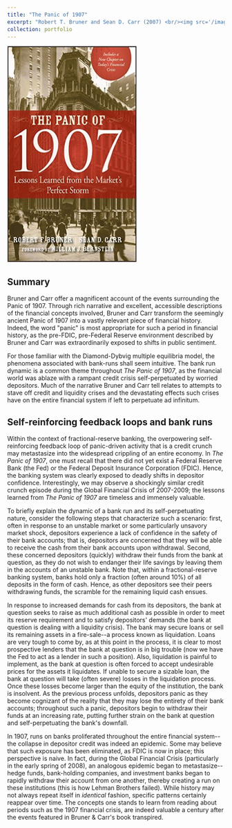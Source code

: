 ```yaml
---
title: "The Panic of 1907"
excerpt: "Robert T. Bruner and Sean D. Carr (2007) <br/><img src='/images/panic_of_1907.jpg' width='300' height='500'>"
collection: portfolio
---
```


<img src='/images/panic_of_1907.jpg' width='300' height='500'>

## Summary
Bruner and Carr offer a magnificent account of the events surrounding the Panic of 1907.  Through rich narrative and excellent, accessible descriptions of the financial concepts involved, Bruner and Carr transform the seemingly ancient Panic of 1907 into a vastly relevant piece of financial history.  Indeed, the word "panic" is most appropriate for such a period in financial history, as the pre-FDIC, pre-Federal Reserve environment described by Bruner and Carr was extraordinarily exposed to shifts in public sentiment.

For those familiar with the Diamond-Dybvig multiple equilibria model, the phenomena associated with bank-runs shall seem intuitive.  The bank run dynamic is a common theme throughout *The Panic of 1907*, as the financial world was ablaze with a rampant credit crisis self-perpetuated by worried depositors.  Much of the narrative Bruner and Carr tell relates to attempts to stave off credit and liquidity crises and the devastating effects such crises have on the entire financial system if left to perpetuate ad infinitum.

## Self-reinforcing feedback loops and bank runs
Within the context of fractional-reserve banking, the overpowering self-reinforcing feedback loop of panic-driven activity that is a credit crunch may metastasize into the widespread crippling of an entire economy.  In *The Panic of 1907*, one must recall that there did not yet exist a Federal Reserve Bank (the Fed) or the Federal Deposit Insurance Corporation (FDIC).  Hence, the banking system was clearly exposed to deadly shifts in depositor confidence.  Interestingly, we may observe a shockingly similar credit crunch episode during the Global Financial Crisis of 2007-2009; the lessons learned from *The Panic of 1907* are timeless and immensely valuable.

To briefly explain the dynamic of a bank run and its self-perpetuating nature, consider the following steps that characterize such a scenario: first, often in response to an unstable market or some particularly unsavory market shock, depositors experience a lack of confidence in the safety of their bank accounts; that is, depositors are concerned that they will be able to receive the cash from their bank accounts upon withdrawal.  Second, these concerned depositors (quickly) withdraw their funds from the bank at question, as they do not wish to endanger their life savings by leaving them in the accounts of an unstable bank.  Note that, within a fractional-reserve banking system, banks hold only a fraction (often around 10%) of all deposits in the form of cash.  Hence, as other depositors see their peers withdrawing funds, the scramble for the remaining liquid cash ensues.

In response to increased demands for cash from its depositors, the bank at question seeks to raise as much additional cash as possible in order to meet its reserve requirement and to satisfy depositors' demands (the bank at question is dealing with a liquidity crisis).  The bank may secure loans or sell its remaining assets in a fire-sale--a process known as liquidation.  Loans are very tough to come by, as at this point in the process, it is clear to most prospective lenders that the bank at question is in big trouble (now we have the Fed to act as a lender in such a position).  Also, liquidation is painful to implement, as the bank at question is often forced to accept undesirable prices for the assets it liquidates.  If unable to secure a sizable loan, the bank at question will take (often severe) losses in the liquidation process.  Once these losses become larger than the equity of the institution, the bank is insolvent.  As the previous process unfolds, depositors panic as they become cognizant of the reality that they may lose the entirety of their bank accounts; throughout such a panic, depositors begin to withdraw their funds at an increasing rate, putting further strain on the bank at question and self-perpetuating the bank's downfall.

In 1907, runs on banks proliferated throughout the entire financial system--the collapse in depositor credit was indeed an epidemic. Some may believe that such exposure has been eliminated, as FDIC is now in place; this perspective is naive. In fact, during the Global Financial Crisis (particularly in the early spring of 2008), an analogous epidemic began to metastasize--hedge funds, bank-holding companies, and investment banks began to rapidly withdraw their account from one another, thereby creating a run on these institutions (this is how Lehman Brothers failed). While history may not always repeat itself in *identical* fashion, specific patterns certainly reappear over time. The concepts one stands to learn from reading about periods such as the 1907 financial crisis, are indeed valuable a century after the events featured in Bruner & Carr's book transpired.
